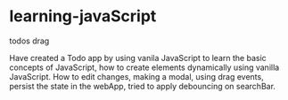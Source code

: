 # learning-javaScript
todos drag 

Have created a Todo app by using vanila JavaScript to learn the basic concepts of JavaScript, how to create elements dynamically using vanilla JavaScript.
How to edit changes, making a modal, using drag events, persist the state in the webApp, tried to apply debouncing on searchBar.  

